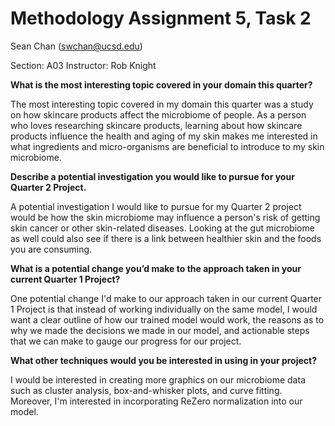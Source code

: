 # Methodology Assignment 5, Task 2
Sean Chan (swchan@ucsd.edu)

Section: A03 
Instructor: Rob Knight

**What is the most interesting topic covered in your domain this quarter?**

The most interesting topic covered in my domain this quarter was a study on how skincare products
affect the microbiome of people. As a person who loves researching skincare products, learning about
how skincare products influence the health and aging of my skin makes me interested in what ingredients
and micro-organisms are beneficial to introduce to my skin microbiome.

**Describe a potential investigation you would like to pursue for your Quarter 2 Project.**

A potential investigation I would like to pursue for my Quarter 2 project would be how the skin microbiome may influence
a person's risk of getting skin cancer or other skin-related diseases. Looking at the gut microbiome as well could also
see if there is a link between healthier skin and the foods you are consuming.

**What is a potential change you’d make to the approach taken in your current Quarter 1 Project?**

One potential change I'd make to our approach taken in our current Quarter 1 Project is that instead of working individually on the same model, I would want a clear outline of how our trained model would work, the reasons as to why we made the decisions we made in our model, and actionable steps that we can make to gauge our progress for our project.

**What other techniques would you be interested in using in your project?**

I would be interested in creating more graphics on our microbiome data such as cluster analysis, box-and-whisker plots, and curve fitting. Moreover, I'm interested in incorporating ReZero normalization into our model.

